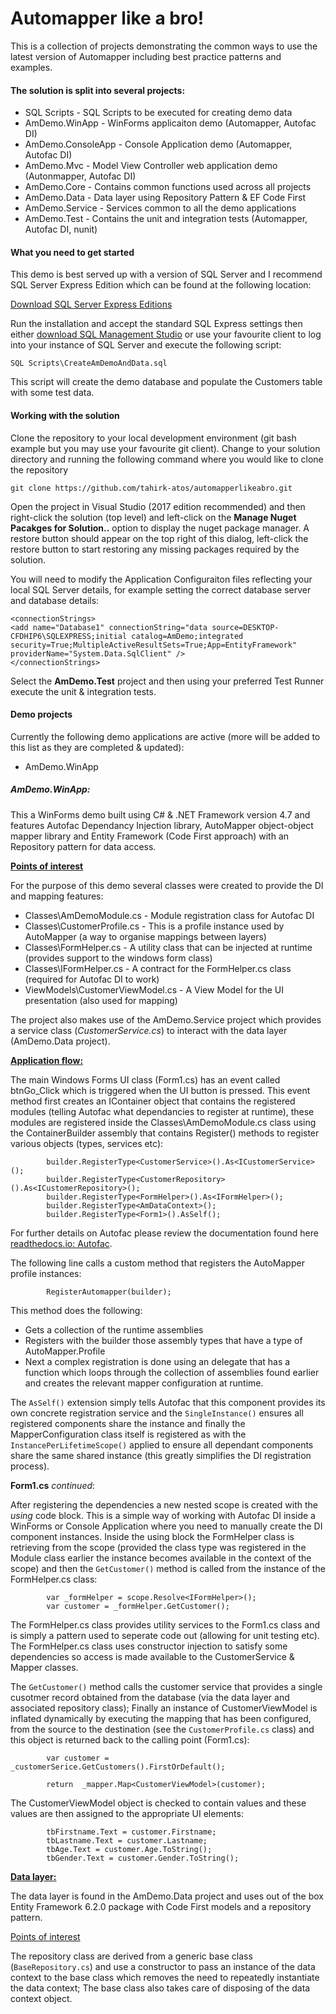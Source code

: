 # Automapper like a bro!

This is a collection of projects demonstrating the common ways to use the latest version of Automapper including best practice patterns and examples.

#### The solution is split into several projects:
* SQL Scripts - SQL Scripts to be executed for creating demo data
* AmDemo.WinApp - WinForms applicaiton demo (Automapper, Autofac DI)
* AmDemo.ConsoleApp - Console Application demo (Automapper, Autofac DI)
* AmDemo.Mvc  - Model View Controller web application demo (Autonmapper, Autofac DI)
* AmDemo.Core - Contains common functions used across all projects
* AmDemo.Data - Data layer using Repository Pattern & EF Code First
* AmDemo.Service - Services common to all the demo applications
* AmDemo.Test - Contains the unit and integration tests (Automapper, Autofac DI, nunit)

#### What you need to get started

This demo is best served up with a version of SQL Server and I recommend SQL Server Express Edition which can be found at the following location:

[Download SQL Server Express Editions](https://www.microsoft.com/en-gb/sql-server/sql-server-editions-express)

Run the installation and accept the standard SQL Express settings then either [download SQL Management Studio](https://docs.microsoft.com/en-us/sql/ssms/download-sql-server-management-studio-ssms) 
or use your favourite client to log into your instance of SQL Server and execute the following script:

`SQL Scripts\CreateAmDemoAndData.sql`

This script will create the demo database and populate the Customers table with some test data.

#### Working with the solution

Clone the repository to your local development environment (git bash example but you may use your favourite git client). 
Change to your solution directory and running the following command where you would like to clone the repository

`git clone https://github.com/tahirk-atos/automapperlikeabro.git`

Open the project in Visual Studio (2017 edition recommended) and then right-click the solution (top level) and left-click on the **Manage Nuget Pacakges for Solution..** option to display the
nuget package manager.  A restore button should appear on the top right of this dialog, left-click the restore button to start restoring any missing packages required by the solution.

You will need to modify the Application Configuraiton files reflecting your local SQL Server details, for example setting the correct database server and database details:
```
<connectionStrings>
<add name="Database1" connectionString="data source=DESKTOP-CFDHIP6\SQLEXPRESS;initial catalog=AmDemo;integrated security=True;MultipleActiveResultSets=True;App=EntityFramework" providerName="System.Data.SqlClient" />
</connectionStrings>
```
Select the **AmDemo.Test** project and then using your preferred Test Runner execute the unit & integration tests.

#### Demo projects

Currently the following demo applications are active (more will be added to this list as they are completed & updated):

* AmDemo.WinApp

##### AmDemo.WinApp:

This a WinForms demo built using C# & .NET Framework version 4.7 and features Autofac Dependancy Injection library, AutoMapper object-object mapper library and Entity Framework (Code First approach) with an Repository pattern for data access.

<ins>**Points of interest**</ins>

For the purpose of this demo several classes were created to provide the DI and mapping features:

* Classes\AmDemoModule.cs - Module registration class for Autofac DI
* Classes\CustomerProfile.cs - This is a profile instance used by AutoMapper (a way to organise mappings between layers)
* Classes\FormHelper.cs - A utility class that can be injected at runtime (provides support to the windows form class)
* Classes\IFormHelper.cs - A contract for the FormHelper.cs class (required for Autofac DI to work)
* ViewModels\CustomerViewModel.cs - A View Model for the UI presentation (also used for mapping)

The project also makes use of the AmDemo.Service project which provides a service class (_CustomerService.cs_) to interact with the data layer (AmDemo.Data project).

<ins>**Application flow:**</ins>

The main Windows Forms UI class (Form1.cs) has an event called btnGo_Click which is triggered when the UI button is pressed.
This event method first creates an IContainer object that contains the registered modules (telling Autofac what dependancies to register at runtime), these modules are registered inside the Classes\AmDemoModule.cs class using the
ContainerBuilder assembly that contains Register() methods to register various objects (types, services etc):

            builder.RegisterType<CustomerService>().As<ICustomerService>();
            builder.RegisterType<CustomerRepository>().As<ICustomerRepository>();
            builder.RegisterType<FormHelper>().As<IFormHelper>();
            builder.RegisterType<AmDataContext>();
            builder.RegisterType<Form1>().AsSelf();

For further details on Autofac please review the documentation found here [readthedocs.io: Autofac](http://autofaccn.readthedocs.io).

The following line calls a custom method that registers the AutoMapper profile instances:

            RegisterAutomapper(builder);

This method does the following:

* Gets a collection of the runtime assemblies
* Registers with the builder those assembly types that have a type of AutoMapper.Profile
* Next a complex registration is done using an delegate that has a function which loops through the collection of assemblies found earlier and creates the relevant mapper configuration at runtime.

The `AsSelf()` extension simply tells Autofac that this component provides its own concrete registration service and the `SingleInstance()` ensures all registered components share the instance and finally the MapperConfiguration
class itself is registered as with the `InstancePerLifetimeScope()` applied to ensure all dependant components share the same shared instance (this greatly simplifies the DI registration process).

**Form1.cs** _continued_:

After registering the dependencies a new nested scope is created with the *using* code block.  This is a simple way of working with Autofac DI inside a WinForms or Console Application where you need to manually create the DI component
instances. Inside the using block the FormHelper class is retrieving from the scope (provided the class type was registered in the Module class earlier the instance becomes available in the context of the scope) and then the `GetCustomer()` 
method is called from the instance of the FormHelper.cs class:

            var _formHelper = scope.Resolve<IFormHelper>();
            var customer = _formHelper.GetCustomer();

The FormHelper.cs class provides utility services to the Form1.cs class and is simply a pattern used to seperate code out (allowing for unit testing etc). The FormHelper.cs class uses constructor injection to satisfy some dependencies so access
is made available to the CustomerService & Mapper classes.

The `GetCustomer()` method calls the customer service that provides a single cusotmer record obtained from the database (via the data layer and associated repository class); Finally an instance of CustomerViewModel is inflated dynamically by 
executing the mapping that has been configured, from the source to the destination (see the `CustomerProfile.cs` class) and this object is returned back to the calling point (Form1.cs):

            var customer = _customerSerice.GetCustomers().FirstOrDefault();

            return  _mapper.Map<CustomerViewModel>(customer);

The CustomerViewModel object is checked to contain values and these values are then assigned to the appropriate UI elements:

            tbFirstname.Text = customer.Firstname;
            tbLastname.Text = customer.Lastname;
            tbAge.Text = customer.Age.ToString();
            tbGender.Text = customer.Gender.ToString();

<ins>**Data layer:**</ins>

The data layer is found in the AmDemo.Data project and uses out of the box Entity Framework 6.2.0 package with Code First models and a repository pattern.

<ins>Points of interest</ins>

The repository class are derived from a generic base class (`BaseRepository.cs`) and use a constructor to pass an instance of the data context to the base 
class which removes the need to repeatedly instantiate the data context; The base class also takes care of disposing of the data context object.